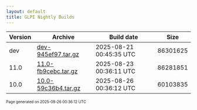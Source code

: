 ```yaml
---
layout: default
title: GLPI Nightly Builds
---
```


Version|Archive|Build date|Size
---|---|---|---
dev|[dev-945ef97.tar.gz](dev-945ef97.tar.gz)|2025-08-21 00:45:35 UTC|86301625
11.0|[11.0-fb9cebc.tar.gz](11.0-fb9cebc.tar.gz)|2025-08-23 00:36:11 UTC|86281851
10.0|[10.0-59c36b4.tar.gz](10.0-59c36b4.tar.gz)|2025-08-26 00:36:12 UTC|60103835

<font size="1">Page generated on 2025-08-26 00:36:12 UTC</font>
